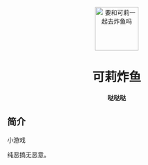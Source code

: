 <p align="center">
  <a href="https://ljy02016.github.io/ljy7.github.io/"><img src="https://github.com/LJY02016/ljy7.github.io#rapesenpai" width="100" height="100" alt="要和可莉一起去炸鱼吗"></a>
</p>
<div align="center">

# 可莉炸鱼
**哒哒哒**
</div>

## 简介
小游戏

纯恶搞无恶意。
